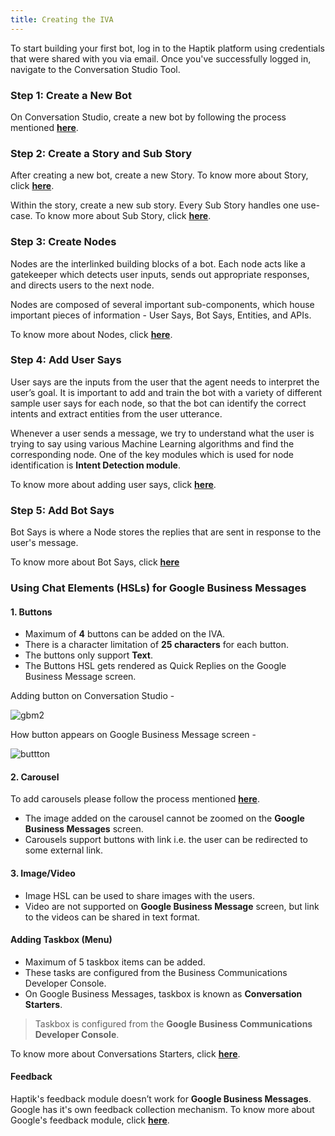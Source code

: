 ```yaml
---
title: Creating the IVA
---
```


To start building your first bot, log in to the Haptik platform using credentials that were shared with you via email. Once you've successfully logged in, navigate to the Conversation Studio Tool.

### Step 1: Create a New Bot

On Conversation Studio, create a new bot by following the process mentioned [**here**](https://docs.haptik.ai/bot-builder/basic/making-first-bot).

### Step 2: Create a Story and Sub Story

After creating a new bot, create a new Story. 
To know more about Story, click [**here**](https://docs.haptik.ai/bot-builder/basic/creating-story).

Within the story, create a new sub story. Every Sub Story handles one use-case. 
To know more about Sub Story, click [**here**](https://docs.haptik.ai/bot-builder/basic/creating-story).

### Step 3: Create Nodes

Nodes are the interlinked building blocks of a bot. Each node acts like a gatekeeper which detects user inputs, sends out appropriate responses, and directs users to the next node. 

Nodes are composed of several important sub-components, which house important pieces of information - User Says, Bot Says, Entities, and APIs.

To know more about Nodes, click [**here**](https://docs.haptik.ai/bot-builder/basic/creating-nodes).

### Step 4: Add User Says

User says are the inputs from the user that the agent needs to interpret the user’s goal. It is important to add and train the bot with a variety of different sample user says for each node, so that the bot can identify the correct intents and extract entities from the user utterance.

Whenever a user sends a message, we try to understand what the user is trying to say using various Machine Learning algorithms and find the corresponding node. One of the key modules which is used for node identification is **Intent Detection module**.

To know more about adding user says, click [**here**](https://docs.haptik.ai/bot-builder/basic/user-says-guidelines).

### Step 5: Add Bot Says
Bot Says is where a Node stores the replies that are sent in response to the user's message. 

To know more about Bot Says, click [**here**](https://docs.haptik.ai/bot-builder/basic/bot-says)

### Using Chat Elements (HSLs) for Google Business Messages

#### 1. Buttons

- Maximum of **4** buttons can be added on the IVA.
- There is a character limitation of **25 characters** for each button.
- The buttons only support **Text**.
- The Buttons HSL gets rendered as Quick Replies on the Google Business Message screen.

Adding button on Conversation Studio - 

![gbm2](https://user-images.githubusercontent.com/75118325/111475170-d412c500-8752-11eb-94b2-e033c1f4c1e5.png)

How button appears on Google Business Message screen - 

![buttton](https://user-images.githubusercontent.com/75118325/111476861-8dbe6580-8754-11eb-9f74-6bfdbf897451.png)

#### 2. Carousel

To add carousels please follow the process mentioned [**here**](https://docs.haptik.ai/bot-builder/basic/chat-elements#carousel).

- The image added on the carousel cannot be zoomed on the **Google Business Messages** screen.
- Carousels support buttons with link i.e. the user can be redirected to some external link.

#### 3. Image/Video

- Image HSL can be used to share images with the users.
- Video are not supported on **Google Business Message** screen, but link to the videos can be shared in text format.

#### Adding Taskbox (Menu)

- Maximum of 5 taskbox items can be added.
- These tasks are configured from the Business Communications Developer Console.
- On Google Business Messages, taskbox is known as **Conversation Starters**.

> Taskbox is configured from the **Google Business Communications Developer Console**.

To know more about Conversations Starters, click [**here**](https://developers.google.com/business-communications/business-messages/guides/configure/begin-conversation?method=console).

#### Feedback

Haptik's feedback module doesn’t work for **Google Business Messages**. Google has it's own feedback collection mechanism. To know more about Google's feedback module, click [**here**](https://developers.google.com/business-communications/business-messages/guides/build/surveys).
